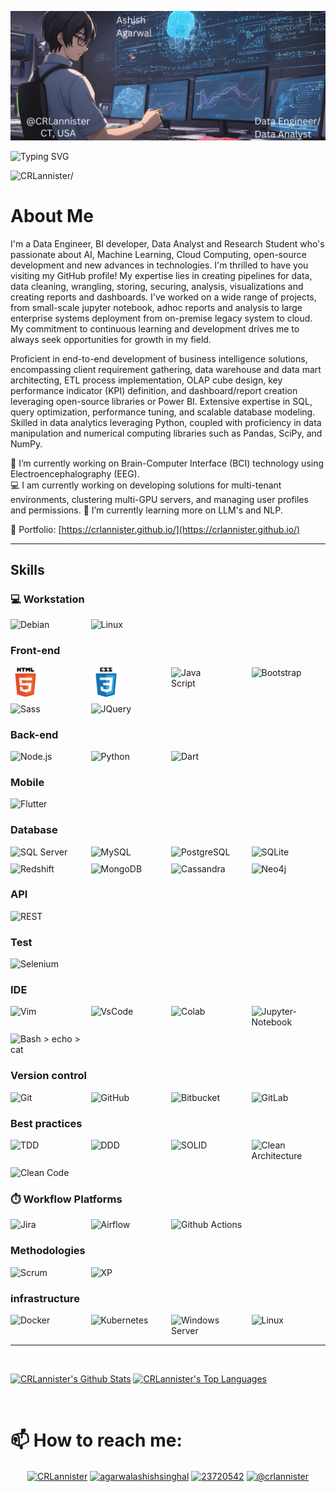 ![banner](./banner.png)

![Typing SVG](https://readme-typing-svg.demolab.com/?lines=Hi+there+👋,+I'm+Ashish+Agarwal.;I+love+Anime,+Manga,+Manhua,+Manhwa,+and+Donghua.;One+of+my+favourites+is+Naruto.;"Orokanaru+otouto+yo!";&center=true&color=40b983&duration=7000&multiline=false&width=800)

<p align="left"> <img src=https://komarev.com/ghpvc/?username=CRLannister alt=CRLannister/> </p>

<h1 align="">About Me</h1>

I'm a Data Engineer, BI developer, Data Analyst and Research Student who's passionate about AI, Machine Learning, Cloud Computing, open-source development and new advances in technologies. I'm thrilled to have you visiting my GitHub profile! My expertise lies in creating pipelines for data, data cleaning, wrangling, storing, securing, analysis, visualizations and creating reports and dashboards. I've worked on a wide range of projects, from small-scale jupyter notebook, adhoc reports and analysis to large enterprise systems deployment from on-premise legacy system to cloud. My commitment to continuous learning and development drives me to always seek opportunities for growth in my field.

Proficient in end-to-end development of business intelligence solutions, encompassing client requirement gathering, data warehouse and data mart architecting, ETL process implementation, OLAP cube design, key performance indicator (KPI) definition, and dashboard/report creation leveraging open-source libraries or Power BI. Extensive expertise in SQL, query optimization, performance tuning, and scalable database modeling. Skilled in data analytics leveraging Python, coupled with proficiency in data manipulation and numerical computing libraries such as Pandas, SciPy, and NumPy.

🔭 I’m currently working on Brain-Computer Interface (BCI) technology using Electroencephalography (EEG).  
💻 I am currently working on developing solutions for multi-tenant environments, clustering multi-GPU servers, and managing user profiles and permissions.
🌱 I’m currently learning more on LLM's and NLP.  

 🎨 Portfolio: [https://crlannister.github.io/](https://crlannister.github.io/)

<hr>

## Skills

### 💻 Workstation
<div style="display: grid; grid-template-columns: repeat(4, 1fr); gap: 10px;">
  <img src="https://img.shields.io/badge/Debian-A81D33?style=for-the-badge&logo=debian&logoColor=white" alt="Debian"/>
  <img src="https://img.shields.io/badge/Linux-FCC624?style=for-the-badge&logo=linux&logoColor=black" alt="Linux"/>
</div>


### Front-end
<div style="display: grid; grid-template-columns: repeat(4, 1fr); gap: 10px;">
  <img src="https://github.com/devicons/devicon/blob/master/icons/html5/html5-original-wordmark.svg" width="48" height="48" alt="HTML5" />
  <img src="https://github.com/devicons/devicon/blob/master/icons/css3/css3-original-wordmark.svg" width="48" height="48" alt="css3" />
  <img src="https://upload.wikimedia.org/wikipedia/commons/thumb/9/99/Unofficial_JavaScript_logo_2.svg/1024px-Unofficial_JavaScript_logo_2.svg.png" width="48" height="48" alt="JavaScript" />
  <img src="https://img.shields.io/badge/Bootstrap-7952B3?logo=bootstrap&logoColor=white" alt="Bootstrap"/>
  <img src="https://img.shields.io/badge/Sass-CC6699?logo=sass&logoColor=white" alt="Sass"/>
  <img src="https://img.shields.io/badge/JQuery-0769AD?logo=jquery&logoColor=white" alt="JQuery"/>
</div>


### Back-end
<div style="display: grid; grid-template-columns: repeat(4, 1fr); gap: 10px;">
  <img src="https://img.shields.io/badge/Node.js-339933?logo=nodedotjs&logoColor=white" alt="Node.js"/>
  <img src="https://img.shields.io/badge/Python-3776AB?logo=python&logoColor=white" alt="Python"/>
  <img src="https://img.shields.io/badge/Dart-0175C2?logo=dart&logoColor=white" alt="Dart"/>
</div>

### Mobile
<div style="display: grid; grid-template-columns: repeat(4, 1fr); gap: 10px;">
  <img src="https://img.shields.io/badge/Flutter-02569B?logo=flutter&logoColor=white" alt="Flutter"/>
</div>

### Database
<div style="display: grid; grid-template-columns: repeat(4, 1fr); gap: 10px;">
  <img src="https://img.shields.io/badge/SQL Server-CC2927?logo=microsoftsqlserver&logoColor=white" alt="SQL Server"/>
  <img src="https://img.shields.io/badge/MySQL-4479A1?logo=mysql&logoColor=white" alt="MySQL"/>
  <img src="https://img.shields.io/badge/PostgreSQL-4169E1?logo=postgresql&logoColor=white" alt="PostgreSQL"/>
  <img src="https://img.shields.io/badge/SQLite-003B57?logo=sqlite&logoColor=white" alt="SQLite"/>
  <img src="https://img.shields.io/badge/Redshift-DC382D?logo=redshift&logoColor=white" alt="Redshift"/>
  <img src="https://img.shields.io/badge/MongoDB-47A248?logo=mongodb&logoColor=white" alt="MongoDB"/>
  <img src="https://img.shields.io/badge/Cassandra-4479A1?logo=cassandra&logoColor=white" alt="Cassandra"/>
  <img src="https://img.shields.io/badge/Neo4j-181717?logo=neo4j&logoColor=white" alt="Neo4j"/>
</div>

### API
<div style="display: grid; grid-template-columns: repeat(4, 1fr); gap: 10px;">
  <img src="https://img.shields.io/badge/REST-E6484F?logoColor=white" alt="REST"/>
</div>

### Test
<div style="display: grid; grid-template-columns: repeat(4, 1fr); gap: 10px;">
  <img src="https://img.shields.io/badge/Selenium-43B02A?logo=selenium&logoColor=white" alt="Selenium"/>
</div>

### IDE
<div style="display: grid; grid-template-columns: repeat(4, 1fr); gap: 10px;">
  <img src="https://img.shields.io/badge/VIM-%2311AB00.svg?&style=for-the-badge&logo=vim&logoColor=white" alt="Vim"/>
  <img src="https://img.shields.io/badge/VSCode-0078D4?style=for-the-badge&logo=visual%20studio%20code&logoColor=white" alt="VsCode"/>
  <img src="https://img.shields.io/badge/Colab-F9AB00?style=for-the-badge&logo=googlecolab&color=525252" alt="Colab"/>
  <img src="https://img.shields.io/badge/Jupyter-F37626.svg?&style=for-the-badge&logo=Jupyter&logoColor=white" alt="Jupyter-Notebook"/>
  <img src="https://img.shields.io/badge/GNU%20Bash-4EAA25?style=for-the-badge&logo=GNU%20Bash&logoColor=white" alt="Bash > echo > cat"/>
</div>

### Version control
<div style="display: grid; grid-template-columns: repeat(4, 1fr); gap: 10px;">
  <img src="https://img.shields.io/badge/Git-F05032?logo=git&logoColor=white" alt="Git"/>
  <img src="https://img.shields.io/badge/GitHub-181717?logo=github&logoColor=white" alt="GitHub"/>
  <img src="https://img.shields.io/badge/Bitbucket-181717?logo=bitbucket&logoColor=white" alt="Bitbucket"/>
  <img src="https://img.shields.io/badge/GitLab-181717?logo=gitlab&logoColor=white" alt="GitLab"/>
</div>

### Best practices
<div style="display: grid; grid-template-columns: repeat(4, 1fr); gap: 10px;">
  <img src="https://img.shields.io/badge/TDD-2088FF?logoColor=white" alt="TDD"/>
  <img src="https://img.shields.io/badge/DDD-FC6D26?logoColor=white" alt="DDD"/>
  <img src="https://img.shields.io/badge/SOLID-FF9A00?logoColor=white" alt="SOLID"/>
  <img src="https://img.shields.io/badge/Clean Architecture-A9225C?logoColor=white" alt="Clean Architecture"/>
  <img src="https://img.shields.io/badge/Clean Code-004088?logoColor=white" alt="Clean Code"/>
</div>

### ⏱️ Workflow Platforms
<div style="display: grid; grid-template-columns: repeat(4, 1fr); gap: 10px;">
  <img src="https://img.shields.io/badge/Jira-0052CC?style=for-the-badge&logo=Jira&logoColor=white" alt="Jira"/>
  <img src="https://img.shields.io/badge/Airflow-017CEE?style=for-the-badge&logo=Apache%20Airflow&logoColor=white" alt="Airflow"/>
  <img src="https://img.shields.io/badge/Github%20Actions-282a2e?style=for-the-badge&logo=githubactions&logoColor=367cfe" alt="Github Actions"/>
</div>

### Methodologies
<div style="display: grid; grid-template-columns: repeat(4, 1fr); gap: 10px;">
  <img src="https://img.shields.io/badge/Scrum-512BD4?logoColor=white" alt="Scrum"/>
  <img src="https://img.shields.io/badge/XP-83B81A?logoColor=white" alt="XP"/>
</div>


### infrastructure
<div style="display: grid; grid-template-columns: repeat(4, 1fr); gap: 10px;">
  <img src="https://img.shields.io/badge/Docker-2496ED?logo=docker&logoColor=white" alt="Docker"/>
  <img src="https://img.shields.io/badge/Kubernetes-3069DE?style=for-the-badge&logo=kubernetes&logoColor=white" alt="Kubernetes"/>
  <img src="https://img.shields.io/badge/Windows Server-0078D6?logo=windows&logoColor=white" alt="Windows Server"/>
  <img src="https://img.shields.io/badge/Linux-FCC624?logo=linux&logoColor=white" alt="Linux"/>
</div>


<hr>

<div align="">

<br/>
  <p>
    <a href="https://github.com/CRLannister/github-readme-stats"><img alt="CRLannister's Github Stats" src="https://github-readme-stats.vercel.app/api?username=CRLannister&show_icons=true&count_private=true&theme=react&hide_border=true&bg_color=0D1117" /></a>
    <a href="https://github.com/CRLannister/github-readme-stats"><img alt="CRLannister's Top Languages" src="https://github-readme-stats.vercel.app/api/top-langs/?username=CRLannister&langs_count=8&count_private=true&layout=compact&theme=react&hide_border=true&bg_color=0D1117" /></a>
  </p>
<br/>


<h1 align="">📫 How to reach me:</h1>

<p align="center">
<a href="https://twitter.com/CRLannister" target="blank"><img align="center" src="https://raw.githubusercontent.com/rahuldkjain/github-profile-readme-generator/master/src/images/icons/Social/twitter.svg" alt="CRLannister" height="30" width="40" /></a>
<a href="https://www.linkedin.com/in/agarwalashishsinghal/" target="blank"><img align="center" src="https://raw.githubusercontent.com/rahuldkjain/github-profile-readme-generator/master/src/images/icons/Social/linked-in-alt.svg" alt="agarwalashishsinghal" height="30" width="40" /></a>
<a href="https://stackoverflow.com/users/23720542/crlannister5" target="blank"><img align="center" src="https://raw.githubusercontent.com/rahuldkjain/github-profile-readme-generator/master/src/images/icons/Social/stack-overflow.svg" alt="23720542" height="30" width="40" /></a>
<a href="https://medium.com/@crlannister" target="blank"><img align="center" src="https://raw.githubusercontent.com/rahuldkjain/github-profile-readme-generator/master/src/images/icons/Social/medium.svg" alt="@crlannister" height="30" width="40" /></a>
</p>



